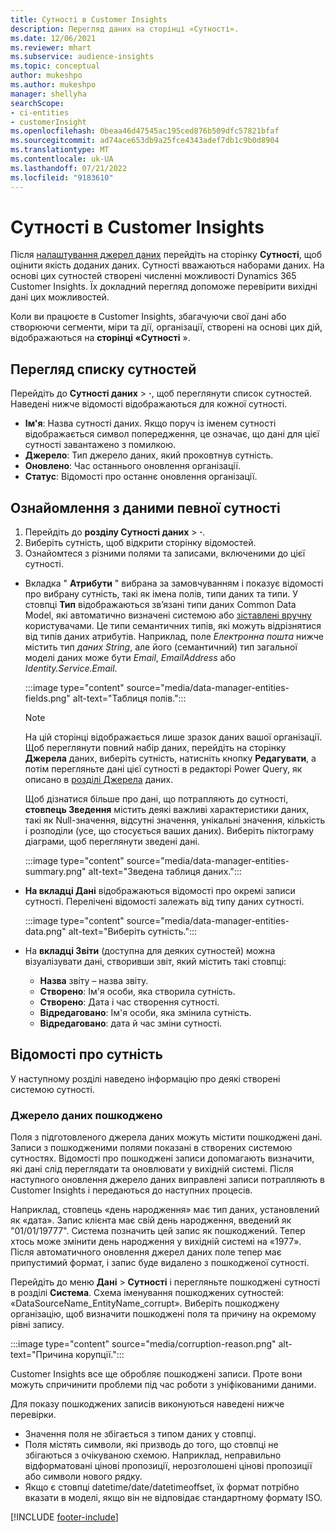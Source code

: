 ```yaml
---
title: Сутності в Customer Insights
description: Перегляд даних на сторінці «Сутності».
ms.date: 12/06/2021
ms.reviewer: mhart
ms.subservice: audience-insights
ms.topic: conceptual
author: mukeshpo
ms.author: mukeshpo
manager: shellyha
searchScope:
- ci-entities
- customerInsight
ms.openlocfilehash: 0beaa46d47545ac195ced876b509dfc57821bfaf
ms.sourcegitcommit: ad74ace653db9a25fce4343adef7db1c9b0d8904
ms.translationtype: MT
ms.contentlocale: uk-UA
ms.lasthandoff: 07/21/2022
ms.locfileid: "9183610"
---
```

# <a name="entities-in-customer-insights"></a>Сутності в Customer Insights

Після [налаштування джерел даних](data-sources.md) перейдіть на сторінку **Сутності**, щоб оцінити якість доданих даних. Сутності вважаються наборами даних. На основі цих сутностей створені численні можливості Dynamics 365 Customer Insights. Їх докладний перегляд допоможе перевірити вихідні дані цих можливостей.

Коли ви працюєте в Customer Insights, збагачуючи свої дані або створюючи сегменти, міри та дії, організації, створені на основі цих дій, відображаються на **сторінці «Сутності** ».

## <a name="view-a-list-of-entities"></a>Перегляд списку сутностей

Перейдіть до **Сутності даних** > **·**, щоб переглянути список сутностей. Наведені нижче відомості відображаються для кожної сутності.

- **Ім'я**: Назва сутності даних. Якщо поруч із іменем сутності відображається символ попередження, це означає, що дані для цієї сутності завантажено з помилкою.
- **Джерело**: Тип джерело даних, який проковтнув сутність.
- **Оновлено**: Час останнього оновлення організації.
- **Статус**: Відомості про останнє оновлення організації.

## <a name="explore-a-specific-entitys-data"></a>Ознайомлення з даними певної сутності

1. Перейдіть до **розділу Сутності даних** > **·**.
1. Виберіть сутність, щоб відкрити сторінку відомостей.  
1. Ознайомтеся з різними полями та записами, включеними до цієї сутності.

- Вкладка " **Атрибути** " вибрана за замовчуванням і показує відомості про вибрану сутність, такі як імена полів, типи даних та типи. У стовпці **Тип** відображаються зв’язані типи даних Common Data Model, які автоматично визначені системою або [зіставлені вручну](map-entities.md) користувачами. Це типи семантичних типів, які можуть відрізнятися від типів даних атрибутів. Наприклад, поле *Електронна пошта* нижче містить тип *даних String*, але його (семантичний) тип загальної моделі даних може бути *Email*, *EmailAddress* або *Identity.Service.Email*.

   :::image type="content" source="media/data-manager-entities-fields.png" alt-text="Таблиця полів.":::

   > [!NOTE]
   > На цій сторінці відображається лише зразок даних вашої організації. Щоб переглянути повний набір даних, перейдіть на сторінку **Джерела** даних, виберіть сутність, натисніть кнопку **Редагувати**, а потім перегляньте дані цієї сутності в редакторі Power Query, як описано в [розділі Джерела](data-sources.md) даних.

   Щоб дізнатися більше про дані, що потрапляють до сутності, **стовпець Зведення** містить деякі важливі характеристики даних, такі як Null-значення, відсутні значення, унікальні значення, кількість і розподіли (усе, що стосується ваших даних). Виберіть піктограму діаграми, щоб переглянути зведені дані.

   :::image type="content" source="media/data-manager-entities-summary.png" alt-text="Зведена таблиця даних.":::

- **На вкладці Дані** відображаються відомості про окремі записи сутності. Перелічені відомості залежать від типу даних сутності.

   :::image type="content" source="media/data-manager-entities-data.png" alt-text="Виберіть сутність.":::

- На **вкладці Звіти** (доступна для деяких сутностей) можна візуалізувати дані, створивши звіт, який містить такі стовпці:

  - **Назва** звіту – назва звіту.
  - **Створено**: Ім'я особи, яка створила сутність.
  - **Створено**: Дата і час створення сутності.
  - **Відредаговано**: Ім'я особи, яка змінила сутність.
  - **Відредаговано**: дата й час зміни сутності.

## <a name="entity-specific-information"></a>Відомості про сутність

У наступному розділі наведено інформацію про деякі створені системою сутності.

### <a name="corrupted-data-sources"></a>Джерело даних пошкоджено

Поля з підготовленого джерела даних можуть містити пошкоджені дані. Записи з пошкодженими полями показані в створених системою сутностях. Відомості про пошкоджені записи допомагають визначити, які дані слід переглядати та оновлювати у вихідній системі. Після наступного оновлення джерело даних виправлені записи потрапляють в Customer Insights і передаються до наступних процесів. 

Наприклад, стовпець «день народження» має тип даних, установлений як «дата». Запис клієнта має свій день народження, введений як "01/01/19777". Система позначить цей запис як пошкоджений. Тепер хтось може змінити день народження у вихідній системі на «1977». Після автоматичного оновлення джерел даних поле тепер має припустимий формат, і запис буде видалено з пошкодженої сутності.

Перейдіть до меню **Дані** > **Сутності** і перегляньте пошкоджені сутності в розділі **Система**. Схема іменування пошкоджених сутностей: «DataSourceName_EntityName_corrupt». Виберіть пошкоджену організацію, щоб визначити пошкоджені поля та причину на окремому рівні запису.

   :::image type="content" source="media/corruption-reason.png" alt-text="Причина корупції.":::

Customer Insights все ще обробляє пошкоджені записи. Проте вони можуть спричинити проблеми під час роботи з уніфікованими даними.

Для показу пошкоджених записів виконуються наведені нижче перевірки.

- Значення поля не збігається з типом даних у стовпці.
- Поля містять символи, які призводь до того, що стовпці не збігаються з очікуваною схемою. Наприклад, неправильно відформатовані цінові пропозиції, нерозголошені цінові пропозиції або символи нового рядку.
- Якщо є стовпці datetime/date/datetimeoffset, їх формат потрібно вказати в моделі, якщо він не відповідає стандартному формату ISO.

[!INCLUDE [footer-include](includes/footer-banner.md)]
